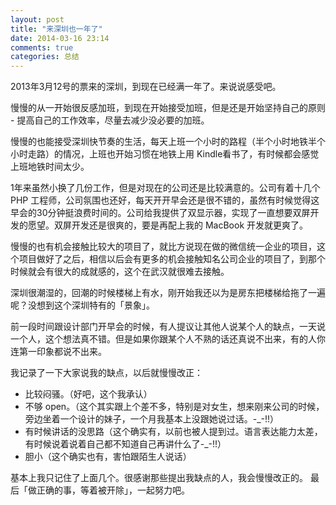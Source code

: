 ```yaml
---
layout: post
title: "来深圳也一年了"
date: 2014-03-16 23:14
comments: true
categories: 总结
---
```


2013年3月12号的票来的深圳，到现在已经满一年了。来说说感受吧。

慢慢的从一开始很反感加班，到现在开始接受加班，但是还是开始坚持自己的原则 - 提高自己的工作效率，尽量去减少没必要的加班。

慢慢的也能接受深圳快节奏的生活，每天上班一个小时的路程（半个小时地铁半个小时走路）的情况，上班也开始习惯在地铁上用 Kindle看书了，有时候都会感觉上班地铁时间太少。

1年来虽然小换了几份工作，但是对现在的公司还是比较满意的。公司有着十几个 PHP 工程师，公司氛围也还好，每天开开早会还是很不错的，虽然有时候觉得这早会的30分钟挺浪费时间的。公司给我提供了双显示器，实现了一直想要双屏开发的愿望。双屏开发还是很爽的，要是再配上我的 MacBook 开发就更爽了。

慢慢的也有机会接触比较大的项目了，就比方说现在做的微信统一企业的项目，这个项目做好了之后，相信以后会有更多的机会接触知名公司企业的项目了，到那个时候就会有很大的成就感的，这个在武汉就很难去接触。

深圳很潮湿的，回潮的时候楼梯上有水，刚开始我还以为是房东把楼梯给拖了一遍呢？没想到这个深圳特有的「景象」。

前一段时间跟设计部门开早会的时候，有人提议让其他人说某个人的缺点，一天说一个人，这个想法真不错。但是如果你跟某个人不熟的话还真说不出来，有的人你连第一印象都说不出来。

我记录了一下大家说我的缺点，以后就慢慢改正：

* 比较闷骚。（好吧，这个我承认）
* 不够 open。（这个其实跟上个差不多，特别是对女生，想来刚来公司的时候，旁边坐着一个设计的妹子，一个月我基本上没跟她说过话。-_-!!）
* 有时候讲话的没思路（这个确实有，以前也被人提到过。语言表达能力太差，有时候说着说着自己都不知道自己再讲什么了-_-!!）
* 胆小（这个确实也有，害怕跟陌生人说话）

基本上我只记住了上面几个。很感谢那些提出我缺点的人，我会慢慢改正的。 最后「做正确的事，等着被开除」，一起努力吧。